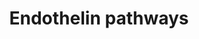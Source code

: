 ---
annotations:
- id: CL:0000071
  parent: native cell
  type: Cell Type Ontology
  value: blood vessel endothelial cell
- id: PW:0000229
  parent: signaling pathway
  type: Pathway Ontology
  value: G protein mediated signaling pathway via Galphaq family
- id: DOID:10913
  parent: cardiovascular system disease
  type: Disease Ontology
  value: benign essential hypertension
- id: PW:0000006
  parent: signaling pathway
  type: Pathway Ontology
  value: Ras superfamily mediated signaling pathway
- id: PW:0000228
  parent: signaling pathway
  type: Pathway Ontology
  value: G protein mediated signaling pathway via Galphai family
- id: PW:0000227
  parent: signaling pathway
  type: Pathway Ontology
  value: G protein mediated signaling pathway via Galphas family
- id: PW:0000506
  parent: signaling pathway
  type: Pathway Ontology
  value: endothelin signaling pathway
- id: CL:0000192
  parent: native cell
  type: Cell Type Ontology
  value: smooth muscle cell
- id: PW:0000314
  parent: regulatory pathway
  type: Pathway Ontology
  value: calcium/calmodulin dependent signaling pathway
- id: DOID:10763
  parent: cardiovascular system disease
  type: Disease Ontology
  value: hypertension
authors:
- Sabinedaemen
- MireilleSthijns
- Egonw
- Khanspers
- MaintBot
- Christine Chichester
- AlexanderPico
- Mkutmon
- L Dupuis
- Eweitz
citedin:
- link: PMC7929374
description: Endothelin-1 is a bicyclic 21 amino acid peptide, produced primarily
  in the endothelium. It is a potent stimulus of long-lasting and persistent vasoconstriction.
  It also has a role as a stimulus of inflammation, oxidative stress and cellular
  proliferation.  Proteins on this pathway have targeted assays available via the
  [https://assays.cancer.gov/available_assays?wp_id=WP2197 CPTAC Assay Portal]
last-edited: 2021-05-22
organisms:
- Homo sapiens
redirect_from:
- /index.php/Pathway:WP2197
- /instance/WP2197
- /instance/WP2197_rr117710
revision: r117710
schema-jsonld:
- '@context': https://schema.org/
  '@id': https://wikipathways.github.io/pathways/WP2197.html
  '@type': Dataset
  creator:
    '@type': Organization
    name: WikiPathways
  description: Endothelin-1 is a bicyclic 21 amino acid peptide, produced primarily
    in the endothelium. It is a potent stimulus of long-lasting and persistent vasoconstriction.
    It also has a role as a stimulus of inflammation, oxidative stress and cellular
    proliferation.  Proteins on this pathway have targeted assays available via the
    [https://assays.cancer.gov/available_assays?wp_id=WP2197 CPTAC Assay Portal]
  keywords:
  - AC
  - ATP
  - Arachidonic acid
  - CAD
  - CGRP
  - COX2
  - CRLR
  - Ca2+
  - CaM
  - Cap
  - Citrulline
  - DAG
  - ECE
  - EDNRA
  - EDNRB
  - ERK1/2
  - Endothelin 1
  - GTP
  - GaI
  - GaQ
  - GaS
  - GbI
  - GbQ
  - GbS
  - GgI
  - GgQ
  - GgS
  - IP1
  - IP3
  - K+
  - L-Arginine
  - MEK
  - MLC
  - MLCK
  - 'NO'
  - NPY
  - PGI2
  - PIP2
  - PKA
  - PKC
  - PLCb
  - RAF
  - RAMP1
  - SERCA
  - Y1
  - a adrenergic receptor
  - b adrenergic receptor
  - cAMP
  - cGMP
  - eNOS
  - sGC
  license: CC0
  name: Endothelin pathways
seo: CreativeWork
title: Endothelin pathways
wpid: WP2197
---